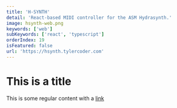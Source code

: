 ```yaml
---
title: 'H-SYNTH'
detail: 'React-based MIDI controller for the ASM Hydrasynth.'
image: hsynth-web.png
keywords: ['web']
subKeywords: ['react', 'typescript']
orderIndex: 19
isFeatured: false
url: 'https://hsynth.tylercoder.com'
---
```


# This is a title

This is some regular content with a [link](https://google.com)